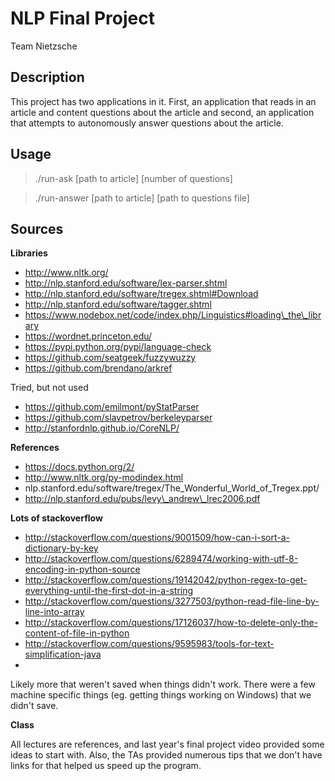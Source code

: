 # NLP Final Project

Team Nietzsche

## Description

This project has two applications in it. First, an application that reads in
an article and content questions about the article and second, an application
that attempts to autonomously answer questions about the article.

## Usage

> ./run-ask \[path to article\] \[number of questions\]

> ./run-answer \[path to article\] \[path to questions file\]

## Sources

**Libraries**

* http://www.nltk.org/
* http://nlp.stanford.edu/software/lex-parser.shtml
* http://nlp.stanford.edu/software/tregex.shtml#Download
* http://nlp.stanford.edu/software/tagger.shtml
* https://www.nodebox.net/code/index.php/Linguistics#loading\_the\_library
* https://wordnet.princeton.edu/
* https://pypi.python.org/pypi/language-check
* https://github.com/seatgeek/fuzzywuzzy
* https://github.com/brendano/arkref

Tried, but not used

* https://github.com/emilmont/pyStatParser
* https://github.com/slavpetrov/berkeleyparser
* http://stanfordnlp.github.io/CoreNLP/

**References**

* https://docs.python.org/2/
* http://www.nltk.org/py-modindex.html
* nlp.stanford.edu/software/tregex/The\_Wonderful\_World\_of\_Tregex.ppt/
* http://nlp.stanford.edu/pubs/levy\_andrew\_lrec2006.pdf

**Lots of stackoverflow**

* http://stackoverflow.com/questions/9001509/how-can-i-sort-a-dictionary-by-key
* http://stackoverflow.com/questions/6289474/working-with-utf-8-encoding-in-python-source
* http://stackoverflow.com/questions/19142042/python-regex-to-get-everything-until-the-first-dot-in-a-string
* http://stackoverflow.com/questions/3277503/python-read-file-line-by-line-into-array
* http://stackoverflow.com/questions/17126037/how-to-delete-only-the-content-of-file-in-python
* http://stackoverflow.com/questions/9595983/tools-for-text-simplification-java
* 

Likely more that weren't saved when things didn't work. There were a few machine
specific things (eg. getting things working on Windows) that we didn't save.

**Class**

All lectures are references, and last year's final project video provided
some ideas to start with. Also, the TAs provided numerous tips that we don't
have links for that helped us speed up the program.

